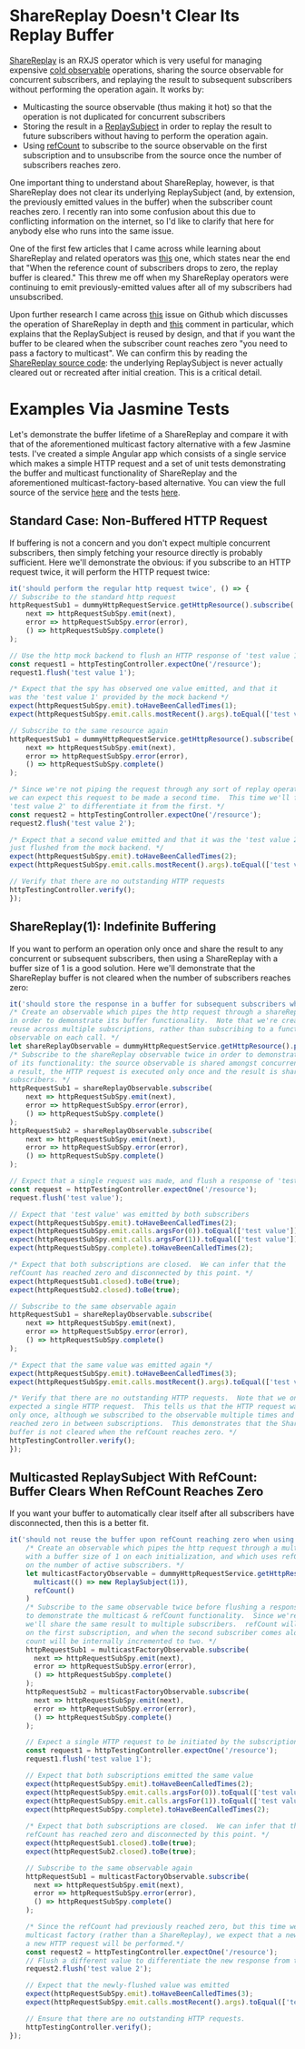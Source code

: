 # ShareReplay Doesn't Clear Its Replay Buffer

[ShareReplay](https://www.learnrxjs.io/operators/multicasting/sharereplay.html) is an RXJS operator which is very useful for managing expensive [cold observable](https://blog.thoughtram.io/angular/2016/06/16/cold-vs-hot-observables.html) operations, sharing the source observable for concurrent subscribers, and replaying the result to subsequent subscribers without performing the operation again.  It works by:
* Multicasting the source observable (thus making it hot) so that the operation is not duplicated for concurrent subscribers
* Storing the result in a [ReplaySubject](https://xgrommx.github.io/rx-book/content/subjects/replay_subject/index.html) in order to replay the result to future subscribers without having to perform the operation again.
* Using [refCount](https://blog.angularindepth.com/rxjs-how-to-use-refcount-73a0c6619a4e) to subscribe to the source observable on the first subscription and to unsubscribe from the source once the number of subscribers reaches zero.

One important thing to understand about ShareReplay, however, is that ShareReplay does not clear its underlying ReplaySubject (and, by extension, the previously emitted values in the buffer) when the subscriber count reaches zero.  I recently ran into some confusion about this due to conflicting information on the internet, so I'd like to clarify that here for anybody else who runs into the same issue.

One of the first few articles that I came across while learning about ShareReplay and related operators was [this](https://medium.com/@_achou/rxswift-share-vs-replay-vs-sharereplay-bea99ac42168) one, which states near the end that "When the reference count of subscribers drops to zero, the replay buffer is cleared."  This threw me off when my ShareReplay operators were continuing to emit previously-emitted values after all of my subscribers had unsubscribed.

Upon further research I came across [this](https://github.com/ReactiveX/rxjs/issues/3336) issue on Github which discusses the operation of ShareReplay in depth and [this](https://github.com/ReactiveX/rxjs/issues/3336#issuecomment-404684615) comment in particular, which explains that the ReplaySubject is reused by design, and that if you want the buffer to be cleared when the subscriber count reaches zero "you need to pass a factory to multicast".  We can confirm this by reading the [ShareReplay source code](https://github.com/ReactiveX/rxjs/blob/master/src/internal/operators/shareReplay.ts): the underlying ReplaySubject is never actually cleared out or recreated after initial creation.  This is a critical detail.

# Examples Via Jasmine Tests
Let's demonstrate the buffer lifetime of a ShareReplay and compare it with that of the aforementioned multicast factory alternative with a few Jasmine tests.  I've created a simple Angular app which consists of a single service which makes a simple HTTP request and a set of unit tests demonstrating the buffer and multicast functionality of ShareReplay and the aforementioned multicast-factory-based alternative.  You can view the full source of the service [here](https://github.com/pfbrowning/sharereplay-buffer-example/blob/master/src/app/services/dummy-http-request.service.ts) and the tests [here](https://github.com/pfbrowning/sharereplay-buffer-example/blob/master/src/app/services/dummy-http-request.service.spec.ts).

## Standard Case: Non-Buffered HTTP Request
If buffering is not a concern and you don't expect multiple concurrent subscribers, then simply fetching your resource directly is probably sufficient.
Here we'll demonstrate the obvious: if you subscribe to an HTTP request twice, it will perform the HTTP request twice:
```typescript
it('should perform the regular http request twice', () => {
// Subscribe to the standard http request
httpRequestSub1 = dummyHttpRequestService.getHttpResource().subscribe(
    next => httpRequestSubSpy.emit(next),
    error => httpRequestSubSpy.error(error),
    () => httpRequestSubSpy.complete()
);

// Use the http mock backend to flush an HTTP response of 'test value 1'
const request1 = httpTestingController.expectOne('/resource');
request1.flush('test value 1');

/* Expect that the spy has observed one value emitted, and that it 
was the 'test value 1' provided by the mock backend */
expect(httpRequestSubSpy.emit).toHaveBeenCalledTimes(1);
expect(httpRequestSubSpy.emit.calls.mostRecent().args).toEqual(['test value 1']);

// Subscribe to the same resource again
httpRequestSub1 = dummyHttpRequestService.getHttpResource().subscribe(
    next => httpRequestSubSpy.emit(next),
    error => httpRequestSubSpy.error(error),
    () => httpRequestSubSpy.complete()
);

/* Since we're not piping the request through any sort of replay operator,
we can expect this request to be made a second time.  This time we'll flush
'test value 2' to differentiate it from the first. */
const request2 = httpTestingController.expectOne('/resource');
request2.flush('test value 2');

/* Expect that a second value emitted and that it was the 'test value 2' that we
just flushed from the mock backend. */
expect(httpRequestSubSpy.emit).toHaveBeenCalledTimes(2);
expect(httpRequestSubSpy.emit.calls.mostRecent().args).toEqual(['test value 2']);

// Verify that there are no outstanding HTTP requests
httpTestingController.verify();
});
```
## ShareReplay(1): Indefinite Buffering
If you want to perform an operation only once and share the result to any concurrent or subsequent subscribers, then using a ShareReplay with a buffer size of 1 is a good solution.  Here we'll demonstrate that the ShareReplay buffer is not cleared when the number of subscribers reaches zero:
```typescript
it('should store the response in a buffer for subsequent subscribers when going through shareReplay, even after refCount reaches 0', () => {
/* Create an observable which pipes the http request through a shareReplay with buffer size 1
in order to demonstrate its buffer functionality.  Note that we're creating one observable to 
reuse across multiple subscriptions, rather than subscribing to a function which creates a new 
observable on each call. */
let shareReplayObservable = dummyHttpRequestService.getHttpResource().pipe(shareReplay(1));
/* Subscribe to the shareReplay observable twice in order to demonstrate the 'share' part
of its functionality: the source observable is shared amongst concurrent subscribers.  As
a result, the HTTP request is executed only once and the result is shared among both
subscribers. */
httpRequestSub1 = shareReplayObservable.subscribe(
    next => httpRequestSubSpy.emit(next),
    error => httpRequestSubSpy.error(error),
    () => httpRequestSubSpy.complete()
);
httpRequestSub2 = shareReplayObservable.subscribe(
    next => httpRequestSubSpy.emit(next),
    error => httpRequestSubSpy.error(error),
    () => httpRequestSubSpy.complete()
);

// Expect that a single request was made, and flush a response of 'test value'
const request = httpTestingController.expectOne('/resource');
request.flush('test value');

// Expect that 'test value' was emitted by both subscribers
expect(httpRequestSubSpy.emit).toHaveBeenCalledTimes(2);
expect(httpRequestSubSpy.emit.calls.argsFor(0)).toEqual(['test value']);
expect(httpRequestSubSpy.emit.calls.argsFor(1)).toEqual(['test value']);
expect(httpRequestSubSpy.complete).toHaveBeenCalledTimes(2);

/* Expect that both subscriptions are closed.  We can infer that the
refCount has reached zero and disconnected by this point. */
expect(httpRequestSub1.closed).toBe(true);
expect(httpRequestSub2.closed).toBe(true);

// Subscribe to the same observable again
httpRequestSub1 = shareReplayObservable.subscribe(
    next => httpRequestSubSpy.emit(next),
    error => httpRequestSubSpy.error(error),
    () => httpRequestSubSpy.complete()
);

/* Expect that the same value was emitted again */
expect(httpRequestSubSpy.emit).toHaveBeenCalledTimes(3);
expect(httpRequestSubSpy.emit.calls.mostRecent().args).toEqual(['test value']);

/* Verify that there are no outstanding HTTP requests.  Note that we only flushed &
expected a single HTTP request.  This tells us that the HTTP request was performed
only once, although we subscribed to the observable multiple times and the refCount
reached zero in between subscriptions.  This demonstrates that the ShareReplay
buffer is not cleared when the refCount reaches zero. */
httpTestingController.verify();
});
```
## Multicasted ReplaySubject With RefCount: Buffer Clears When RefCount Reaches Zero
If you want your buffer to automatically clear itself after all subscribers have disconnected, then this is a better fit.
```typescript
it('should not reuse the buffer upon refCount reaching zero when using a multicast factory', () => {
    /* Create an observable which pipes the http request through a multicast factory which creates a ReplaySubject
    with a buffer size of 1 on each initialization, and which uses refCount to connect and disconnect based
    on the number of active subscribers. */
    let multicastFactoryObservable = dummyHttpRequestService.getHttpResource().pipe(
      multicast(() => new ReplaySubject(1)),
      refCount()
    )
    /* Subscribe to the same observable twice before flushing a response in order
    to demonstrate the multicast & refCount functionality.  Since we're multicasting,
    we'll share the same result to multiple subscribers.  refCount will connect
    on the first subscription, and when the second subscriber comes along the ref
    count will be internally incremented to two. */
    httpRequestSub1 = multicastFactoryObservable.subscribe(
      next => httpRequestSubSpy.emit(next),
      error => httpRequestSubSpy.error(error),
      () => httpRequestSubSpy.complete()
    );
    httpRequestSub2 = multicastFactoryObservable.subscribe(
      next => httpRequestSubSpy.emit(next),
      error => httpRequestSubSpy.error(error),
      () => httpRequestSubSpy.complete()
    );

    // Expect a single HTTP request to be initiated by the subscriptions to the multicasted observable
    const request1 = httpTestingController.expectOne('/resource');
    request1.flush('test value 1');

    // Expect that both subscriptions emitted the same value
    expect(httpRequestSubSpy.emit).toHaveBeenCalledTimes(2);
    expect(httpRequestSubSpy.emit.calls.argsFor(0)).toEqual(['test value 1']);
    expect(httpRequestSubSpy.emit.calls.argsFor(1)).toEqual(['test value 1']);
    expect(httpRequestSubSpy.complete).toHaveBeenCalledTimes(2);
    
    /* Expect that both subscriptions are closed.  We can infer that the
    refCount has reached zero and disconnected by this point. */
    expect(httpRequestSub1.closed).toBe(true);
    expect(httpRequestSub2.closed).toBe(true);

    // Subscribe to the same observable again
    httpRequestSub1 = multicastFactoryObservable.subscribe(
      next => httpRequestSubSpy.emit(next),
      error => httpRequestSubSpy.error(error),
      () => httpRequestSubSpy.complete()
    );

    /* Since the refCount had previously reached zero, but this time we're using a
    multicast factory (rather than a ShareReplay), we expect that a new ReplaySubject will be created and that
    a new HTTP request will be performed.*/
    const request2 = httpTestingController.expectOne('/resource');
    // Flush a different value to differentiate the new response from the old
    request2.flush('test value 2');

    // Expect that the newly-flushed value was emitted
    expect(httpRequestSubSpy.emit).toHaveBeenCalledTimes(3);
    expect(httpRequestSubSpy.emit.calls.mostRecent().args).toEqual(['test value 2']);

    // Ensure that there are no outstanding HTTP requests.
    httpTestingController.verify();
});
```